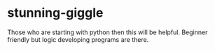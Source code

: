 # stunning-giggle
Those who are starting with python then this will be helpful. Beginner friendly but logic developing programs are there.
